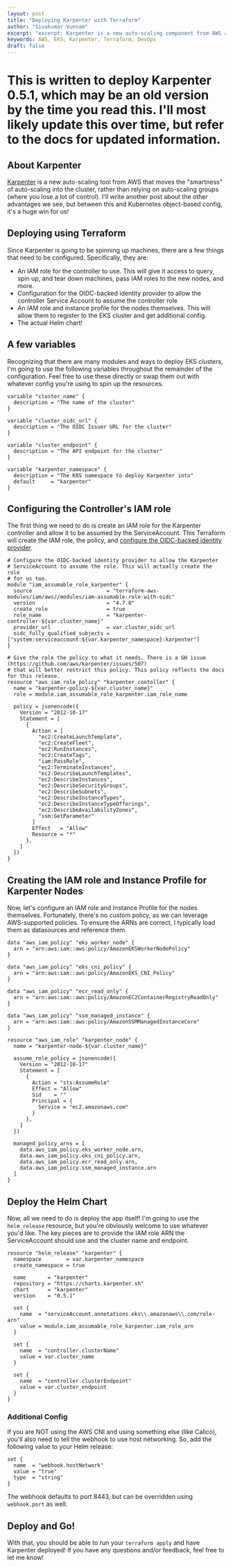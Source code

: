 ```yaml
---
layout: post
title: "Deploying Karpenter with Terraform"
author: "Sivakumar Vunnam"
excerpt: "excerpt: Karpenter is a new auto-scaling component from AWS and its docs are still growing. Here's how to deploy it using Terraform."
keywords: AWS, EKS, Karpenter, Terraform, DevOps
draft: false
---
```

# This is written to deploy Karpenter 0.5.1, which may be an old version by the time you read this. I'll most likely update this over time, but refer to the docs for updated information.

## About Karpenter

[Karpenter](https://karpenter.sh) is a new auto-scaling tool from AWS that moves the "smartness" of auto-scaling into the cluster, rather than relying on auto-scaling groups (where you lose a lot of control). I'll write another post about the other advantages we see, but between this and Kubernetes object-based config, it's a huge win for us!

## Deploying using Terraform

Since Karpenter is going to be spinning up machines, there are a few things that need to be configured. Specifically, they are:

- An IAM role for the controller to use. This will give it access to query, spin up, and tear down machines, pass IAM roles to the new nodes, and more.
- Configuration for the OIDC-backed identity provider to allow the controller Service Account to assume the controller role
- An IAM role and instance profile for the nodes themselves. This will allow them to register to the EKS cluster and get additional config.
- The actual Helm chart!

## A few variables

Recognizing that there are many modules and ways to deploy EKS clusters, I'm going to use the following variables throughout the remainder of the configuration. Feel free to use these directly or swap them out with whatever config you're using to spin up the resources.

```hcl
variable "cluster_name" {
  description = "The name of the cluster"
}

variable "cluster_oidc_url" {
  description = "The OIDC Issuer URL for the cluster"
}

variable "cluster_endpoint" {
  description = "The API endpoint for the cluster"
}

variable "karpenter_namespace" {
  description = "The K8S namespace to deploy Karpenter into"
  default     = "karpenter"
}
```

## Configuring the Controller's IAM role

The first thing we need to do is create an IAM role for the Karpenter controller and allow it to be assumed by the ServiceAccount. This Terraform will create the IAM role, the policy, and [configure the OIDC-backed identity provider](https://docs.aws.amazon.com/eks/latest/userguide/specify-service-account-role.html).

```hcl
# Configure the OIDC-backed identity provider to allow the Karpenter
# ServiceAccount to assume the role. This will actually create the role
# for us too.
module "iam_assumable_role_karpenter" {
  source                        = "terraform-aws-modules/iam/aws//modules/iam-assumable-role-with-oidc"
  version                       = "4.7.0"
  create_role                   = true
  role_name                     = "karpenter-controller-${var.cluster_name}"
  provider_url                  = var.cluster_oidc_url
  oidc_fully_qualified_subjects = ["system:serviceaccount:${var.karpenter_namespace}:karpenter"]
}

# Give the role the policy to what it needs. There is a GH issue (https://github.com/aws/karpenter/issues/507)
# that will better restrict this policy. This policy reflects the docs for this release.
resource "aws_iam_role_policy" "karpenter_contoller" {
  name = "karpenter-policy-${var.cluster_name}"
  role = module.iam_assumable_role_karpenter.iam_role_name

  policy = jsonencode({
    Version = "2012-10-17"
    Statement = [
      {
        Action = [
          "ec2:CreateLaunchTemplate",
          "ec2:CreateFleet",
          "ec2:RunInstances",
          "ec2:CreateTags",
          "iam:PassRole",
          "ec2:TerminateInstances",
          "ec2:DescribeLaunchTemplates",
          "ec2:DescribeInstances",
          "ec2:DescribeSecurityGroups",
          "ec2:DescribeSubnets",
          "ec2:DescribeInstanceTypes",
          "ec2:DescribeInstanceTypeOfferings",
          "ec2:DescribeAvailabilityZones",
          "ssm:GetParameter"
        ]
        Effect   = "Allow"
        Resource = "*"
      },
    ]
  })
}
```


## Creating the IAM role and Instance Profile for Karpenter Nodes

Now, let's configure an IAM role and Instance Profile for the nodes themselves. Fortunately, there's no custom policy, as we can leverage AWS-supported policies. To ensure the ARNs are correct, I typically load them as datasources and reference them.

```hcl
data "aws_iam_policy" "eks_worker_node" {
  arn = "arn:aws:iam::aws:policy/AmazonEKSWorkerNodePolicy"
}

data "aws_iam_policy" "eks_cni_policy" {
  arn = "arn:aws:iam::aws:policy/AmazonEKS_CNI_Policy"
}

data "aws_iam_policy" "ecr_read_only" {
  arn = "arn:aws:iam::aws:policy/AmazonEC2ContainerRegistryReadOnly"
}

data "aws_iam_policy" "ssm_managed_instance" {
  arn = "arn:aws:iam::aws:policy/AmazonSSMManagedInstanceCore"
}

resource "aws_iam_role" "karpenter_node" {
  name = "karpenter-node-${var.cluster_name}"

  assume_role_policy = jsonencode({
    Version = "2012-10-17"
    Statement = [
      {
        Action = "sts:AssumeRole"
        Effect = "Allow"
        Sid    = ""
        Principal = {
          Service = "ec2.amazonaws.com"
        }
      },
    ]
  })

  managed_policy_arns = [
    data.aws_iam_policy.eks_worker_node.arn,
    data.aws_iam_policy.eks_cni_policy.arn,
    data.aws_iam_policy.ecr_read_only.arn,
    data.aws_iam_policy.ssm_managed_instance.arn
  ]
}
```

## Deploy the Helm Chart

Now, all we need to do is deploy the app itself! I'm going to use the `helm_release` resource, but you're obviously welcome to use whatever you'd like. The key pieces are to provide the IAM role ARN the ServiceAccount should use and the cluster name and endpoint.  

```hcl
resource "helm_release" "karpenter" {
  namespace        = var.karpenter_namespace
  create_namespace = true

  name       = "karpenter"
  repository = "https://charts.karpenter.sh"
  chart      = "karpenter"
  version    = "0.5.1"

  set {
    name  = "serviceAccount.annotations.eks\\.amazonaws\\.com/role-arn"
    value = module.iam_assumable_role_karpenter.iam_role_arn
  }

  set {
    name  = "controller.clusterName"
    value = var.cluster_name
  }

  set {
    name  = "controller.clusterEndpoint"
    value = var.cluster_endpoint
  }
}
```

### Additional Config

If you are NOT using the AWS CNI and using something else (like Calico), you'll also need to tell the webhook to use host networking. So, add the following value to your Helm release:

```hcl
set {
  name  = "webhook.hostNetwork"
  value = "true"
  type  = "string"
}
```

The webhook defaults to port 8443, but can be overridden using `webhook.port` as well.


## Deploy and Go!

With that, you should be able to run your `terraform apply` and have Karpenter deployed! If you have any questions and/or feedback, feel free to let me know!
